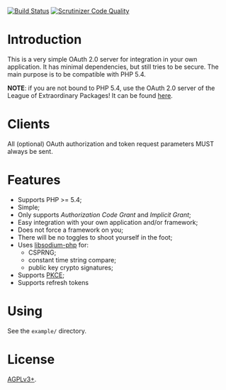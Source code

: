 [![Build Status](https://travis-ci.org/fkooman/php-oauth2-server.svg?branch=master)](https://travis-ci.org/fkooman/php-oauth2-server)
[![Scrutinizer Code Quality](https://scrutinizer-ci.com/g/fkooman/php-oauth2-server/badges/quality-score.png?b=master)](https://scrutinizer-ci.com/g/fkooman/php-oauth2-server/?branch=master)

# Introduction
This is a very simple OAuth 2.0 server for integration in your own application. 
It has minimal dependencies, but still tries to be secure. The main purpose is 
to be compatible with PHP 5.4.

**NOTE**: if you are not bound to PHP 5.4, use the OAuth 2.0 server of 
the League of Extraordinary Packages! It can be found 
[here](https://oauth2.thephpleague.com/).

# Clients

All (optional) OAuth authorization and token request parameters MUST always be
sent.

# Features

- Supports PHP >= 5.4;
- Simple;
- Only supports _Authorization Code Grant_ and _Implicit Grant_;
- Easy integration with your own application and/or framework;
- Does not force a framework on you;
- There will be no toggles to shoot yourself in the foot;
- Uses [libsodium-php](https://github.com/jedisct1/libsodium-php) for:
  - CSPRNG;
  - constant time string compare;
  - public key crypto signatures;
- Supports [PKCE](https://tools.ietf.org/html/rfc7636);
- Supports refresh tokens

# Using

See the `example/` directory.

# License

[AGPLv3+](LICENSE).
